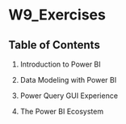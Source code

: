 # W9_Exercises

## Table of Contents

1. Introduction to Power BI

2. Data Modeling with Power BI

3. Power Query GUI Experience

4. The Power BI Ecosystem
